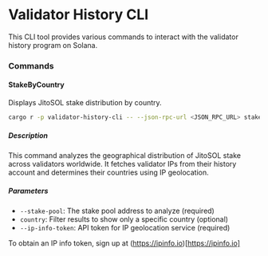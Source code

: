  # Validator History CLI

This CLI tool provides various commands to interact with the validator history program on Solana.

### Commands


#### StakeByCountry

Displays JitoSOL stake distribution by country.

```bash
cargo r -p validator-history-cli -- --json-rpc-url <JSON_RPC_URL> stake-by-country --stake-pool <STAKE_POOL> --country <COUNTRY> --ip-info-token <IP_INFO_TOKEN>
 ```

##### Description

This command analyzes the geographical distribution of JitoSOL stake across validators worldwide.
It fetches validator IPs from their history account and determines their countries using IP geolocation.

##### Parameters

- `--stake-pool`: The stake pool address to analyze (required)
- `country`: Filter results to show only a specific country (optional)
- `--ip-info-token`: API token for IP geolocation service (required)

To obtain an IP info token, sign up at (https://ipinfo.io)[https://ipinfo.io]

